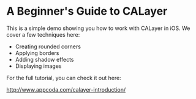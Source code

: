# A Beginner's Guide to CALayer

This is a simple demo showing you how to work with CALayer in iOS. We cover a few techniques here:

* Creating rounded corners
* Applying borders
* Adding shadow effects
* Displaying images

For the full tutorial, you can check it out here:

http://www.appcoda.com/calayer-introduction/
